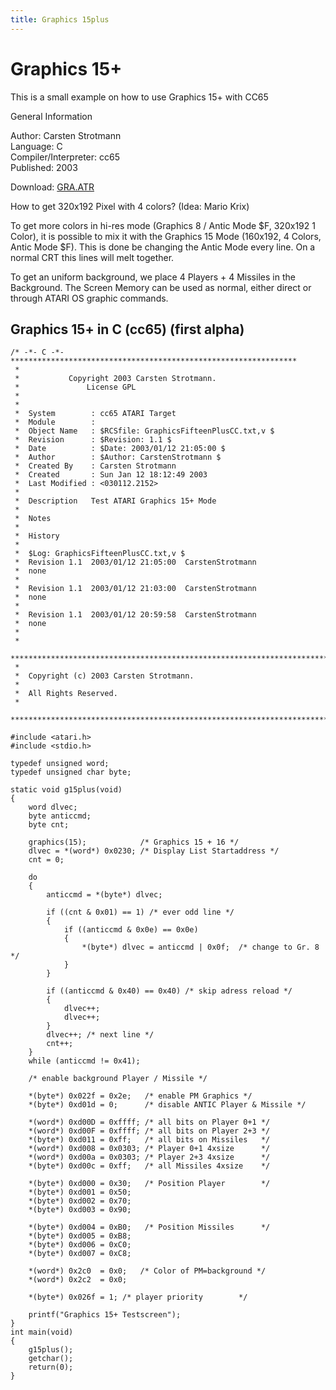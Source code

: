 ```yaml
---
title: Graphics 15plus
---
```

# Graphics 15+  
  
This is a small example on how to use Graphics 15+ with CC65  
  
General Information  
  
Author: 	Carsten Strotmann   
Language: 	C   
Compiler/Interpreter: 	cc65   
Published: 	2003   
  
Download: [GRA.ATR](attachments/GRA.ATR)  
  
How to get 320x192 Pixel with 4 colors? (Idea: Mario Krix)  
  
To get more colors in hi-res mode (Graphics 8 / Antic Mode $F, 320x192 1 Color), it is possible to mix it with the Graphics 15 Mode (160x192, 4 Colors, Antic Mode $F). This is done be changing the Antic Mode every line. On a normal CRT this lines will melt together.  
  
To get an uniform background, we place 4 Players + 4 Missiles in the Background. The Screen Memory can be used as normal, either direct or through ATARI OS graphic commands.  
  
## Graphics 15+ in C (cc65) (first alpha)  
```
/* -*- C -*- ****************************************************************
 *
 *           Copyright 2003 Carsten Strotmann.
 *               License GPL
 *
 *
 *  System        : cc65 ATARI Target
 *  Module        : 
 *  Object Name   : $RCSfile: GraphicsFifteenPlusCC.txt,v $
 *  Revision      : $Revision: 1.1 $
 *  Date          : $Date: 2003/01/12 21:05:00 $
 *  Author        : $Author: CarstenStrotmann $
 *  Created By    : Carsten Strotmann
 *  Created       : Sun Jan 12 18:12:49 2003
 *  Last Modified : <030112.2152>
 *
 *  Description   Test ATARI Graphics 15+ Mode
 *
 *  Notes
 *
 *  History
 *   
 *  $Log: GraphicsFifteenPlusCC.txt,v $
 *  Revision 1.1  2003/01/12 21:05:00  CarstenStrotmann
 *  none
 *
 *  Revision 1.1  2003/01/12 21:03:00  CarstenStrotmann
 *  none
 *
 *  Revision 1.1  2003/01/12 20:59:58  CarstenStrotmann
 *  none
 *
 *
 ****************************************************************************
 *
 *  Copyright (c) 2003 Carsten Strotmann.
 * 
 *  All Rights Reserved.
 *
 ****************************************************************************/

#include <atari.h>
#include <stdio.h>

typedef unsigned word;
typedef unsigned char byte;

static void g15plus(void)
{
    word dlvec;
    byte anticcmd;
    byte cnt;
    
    graphics(15);            /* Graphics 15 + 16 */
    dlvec = *(word*) 0x0230; /* Display List Startaddress */
    cnt = 0;
    
    do 
    {
        anticcmd = *(byte*) dlvec;
        
        if ((cnt & 0x01) == 1) /* ever odd line */
        {
            if ((anticcmd & 0x0e) == 0x0e)
            {
                *(byte*) dlvec = anticcmd | 0x0f;  /* change to Gr. 8 */
            }
        }
        
        if ((anticcmd & 0x40) == 0x40) /* skip adress reload */
        {
            dlvec++;
            dlvec++;
        }
        dlvec++; /* next line */
        cnt++;
    }
    while (anticcmd != 0x41);   
    
    /* enable background Player / Missile */
    
    *(byte*) 0x022f = 0x2e;   /* enable PM Graphics */
    *(byte*) 0xd01d = 0;      /* disable ANTIC Player & Missile */
    
    *(word*) 0xd00D = 0xffff; /* all bits on Player 0+1 */
    *(word*) 0xd00F = 0xffff; /* all bits on Player 2+3 */
    *(byte*) 0xd011 = 0xff;   /* all bits on Missiles   */
    *(word*) 0xd008 = 0x0303; /* Player 0+1 4xsize      */
    *(word*) 0xd00a = 0x0303; /* Player 2+3 4xsize      */
    *(byte*) 0xd00c = 0xff;   /* all Missiles 4xsize    */
    
    *(byte*) 0xd000 = 0x30;   /* Position Player        */
    *(byte*) 0xd001 = 0x50;
    *(byte*) 0xd002 = 0x70;
    *(byte*) 0xd003 = 0x90;
    
    *(byte*) 0xd004 = 0xB0;   /* Position Missiles      */
    *(byte*) 0xd005 = 0xB8;
    *(byte*) 0xd006 = 0xC0;
    *(byte*) 0xd007 = 0xC8;
    
    *(word*) 0x2c0  = 0x0;   /* Color of PM=background */
    *(word*) 0x2c2  = 0x0;
    
    *(byte*) 0x026f = 1; /* player priority        */
    
    printf("Graphics 15+ Testscreen");
}
int main(void)
{
    g15plus();
    getchar();
    return(0);    
}



```
  
